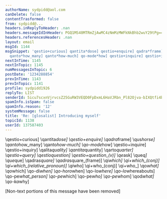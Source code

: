 ```yaml
---
authorName: sydpidd@aol.com
canDelete: false
contentTrasformed: false
from: sydpidd@...
headers.inReplyToHeader: .nan
headers.messageIdInHeader: PGQ1MS40MTRmZjAwMC4zNmMzMWFkNkBhb2wuY29tPg==
headers.referencesHeader: .nan
layout: email
msgId: 1144
msgSnippet: 'qestio+curious] qantita*dose] qestio+enquire] qadra*frame] qus*horse]
  qanto*how_many] qanto*how-much] qo-mode*how] qestio+inquire] qestio+inquiry] '
nextInTime: 1145
nextInTopic: 1145
numMessagesInTopic: 6
postDate: '1234288854'
prevInTime: 1143
prevInTopic: 1141
profile: sydpidd1926
replyTo: LIST
senderId: 5icu7scxnVjrvcsZ25GuRW3VEQD0FpDxmL6HaVJRbn_Pl82Ojva-bIXQtfi4bMEvQ5F3ggUh
spamInfo.isSpam: false
spamInfo.reason: '12'
systemMessage: false
title: 'Re: [glosalist] Introducing myself'
topicId: 1138
userId: 137587403
---
```


\qestio+curious]
\qantita*dose]
\qestio+enquire]
\qadra*frame]
\qus*horse]
\qanto*how_many]
\qanto*how-much]
\qo-mode*how]
\qestio+inquire]
\qestio+inquiry]
\qalita*quality]
\qantita*quantity]
\qarto*quarter]
\qestio+*query]
\qestio*question]
\qestio+question_(v)]
\qe*ask]
\que*q]
\que*que]
\qadra*square]
\qadra*square_(frame)]
\qi*which]
\qi+which_(conj)]
\qi+which_(relative_pronoun)]
\qi*who]
\qi+who_(conj)]
\qi+who_]
\qo*what]
\qo*which]
\qo-di*when]
\qo-horo*when]
\qo-lo*where]
\qo-lo*whereabouts]
\qo-pe*what_person]
\qo-pe*which]
\qo-pe*who]
\qo-pe*whom]
\qod*what]
\qo-ka*why]



[Non-text portions of this message have been removed]


